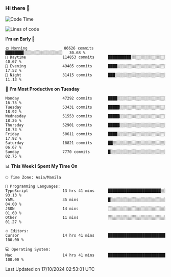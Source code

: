 ### Hi there 👋

<!--START_SECTION:waka-->
![Code Time](http://img.shields.io/badge/Code%20Time-5%2C648%20hrs%209%20mins-blue)

![Lines of code](https://img.shields.io/badge/From%20Hello%20World%20I%27ve%20Written-122.7%20million%20lines%20of%20code-blue)

**I'm an Early 🐤** 

```text
🌞 Morning                86626 commits       ████████░░░░░░░░░░░░░░░░░   30.68 % 
🌆 Daytime                114853 commits      ██████████░░░░░░░░░░░░░░░   40.67 % 
🌃 Evening                49485 commits       ████░░░░░░░░░░░░░░░░░░░░░   17.52 % 
🌙 Night                  31415 commits       ███░░░░░░░░░░░░░░░░░░░░░░   11.13 % 
```
📅 **I'm Most Productive on Tuesday** 

```text
Monday                   47292 commits       ████░░░░░░░░░░░░░░░░░░░░░   16.75 % 
Tuesday                  53431 commits       █████░░░░░░░░░░░░░░░░░░░░   18.92 % 
Wednesday                51553 commits       █████░░░░░░░░░░░░░░░░░░░░   18.26 % 
Thursday                 52901 commits       █████░░░░░░░░░░░░░░░░░░░░   18.73 % 
Friday                   50611 commits       ████░░░░░░░░░░░░░░░░░░░░░   17.92 % 
Saturday                 18821 commits       ██░░░░░░░░░░░░░░░░░░░░░░░   06.67 % 
Sunday                   7770 commits        █░░░░░░░░░░░░░░░░░░░░░░░░   02.75 % 
```


📊 **This Week I Spent My Time On** 

```text
🕑︎ Time Zone: Asia/Manila

💬 Programming Languages: 
TypeScript               13 hrs 41 mins      ███████████████████████░░   93.13 % 
YAML                     35 mins             █░░░░░░░░░░░░░░░░░░░░░░░░   04.00 % 
JSON                     14 mins             ░░░░░░░░░░░░░░░░░░░░░░░░░   01.60 % 
Other                    11 mins             ░░░░░░░░░░░░░░░░░░░░░░░░░   01.27 % 

🔥 Editors: 
Cursor                   14 hrs 41 mins      █████████████████████████   100.00 % 

💻 Operating System: 
Mac                      14 hrs 41 mins      █████████████████████████   100.00 % 
```


 Last Updated on 17/10/2024 02:53:01 UTC
<!--END_SECTION:waka-->


<!--
**rad182/rad182** is a ✨ _special_ ✨ repository because its `README.md` (this file) appears on your GitHub profile.

Here are some ideas to get you started:

- 🔭 I’m currently working on ...
- 🌱 I’m currently learning ...
- 👯 I’m looking to collaborate on ...
- 🤔 I’m looking for help with ...
- 💬 Ask me about ...
- 📫 How to reach me: ...
- 😄 Pronouns: ...
- ⚡ Fun fact: ...
-->
